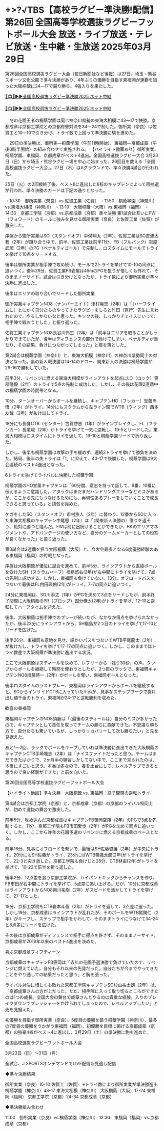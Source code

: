 # +>?√TBS【高校ラグビー準決勝!配信】第26回 全国高等学校選抜ラグビーフットボール大会 放送・ライブ放送・テレビ放送・生中継・生放送 2025年03月29日

第26回全国高校選抜ラグビー大会（毎日新聞社など後援）は27日、埼玉・熊谷スポーツ文化公園で準々決勝があり、4年ぶりの優勝を目指す東福岡が連覇を狙った大阪桐蔭に24―17で競り勝ち、4強入りを果たした。

[🔴📺🏉▶▶全国高校選抜ラグビー準決勝2025 ネット中継](https://t.co/EcazoGPaS6)

[🔴📺🏉▶▶全国高校選抜ラグビー準決勝2025 ネット中継](https://t.co/EcazoGPaS6)

　冬の花園王者の桐蔭学園は同じ神奈川県勢の東海大相模に43―17で快勝。京都成章は京都工学院との京都府勢対決を34―24で制した。御所実（奈良）は佐賀工と10―10で引き分け、トライ数で上回って準決勝に駒を進めた。

　29日の準決勝は、御所実―桐蔭学園（午前11時開始）、東福岡―京都成章（午後0時半開始）の組み合わせで実施される。
【ハイライト動画あり】御所実業、桐蔭学園、東福岡、京都成章がベスト4進出。全国高校選抜ラグビー大会
3月23日（日）から埼玉・熊谷ラグビー場を中心に始まった、26回目を数える「全国高校選抜ラグビー大会」。27日（木）はAグラウンドで、準々決勝4試合が行われた。

25日（火）の2回戦終了後、ベスト8に進出した8校のキャプテンによって再抽選が行われ、準々決勝のカードは下記の通りとなった。

・10:30　御所実業（奈良）vs.佐賀工業（佐賀）
・11:50　桐蔭学園（神奈川）vs.東海大相模（神奈川）
・13:10　大阪桐蔭（大阪）vs.東福岡（福岡）
・14:30　京都工学院（京都）vs.京都成章（京都）準々決勝
第1試合は互いにFW（フォワード）のモールに強みを見せる御所実業（奈良）と佐賀工業（佐賀）が激突した。

序盤から御所実業はSO（スタンドオフ）中俣翔太（2年）、佐賀工業はSO吉浦太我（2年）が蹴り合う中で、前半、佐賀工業は前半11分、FB（フルバック）岩屋武琉（2年）のPG（ペナルティゴール）で先制し、ロスタイムにモールでトライを挙げて10点をリードする。

後半は御所実業が相手陣で攻め続け、モールで2トライを挙げて10-10の同点に追いつく。後半29分、佐賀工業FB岩屋は45mのPGを狙うが惜しくも外れて、そのままノーサイド。試合は引き分けとなったが、トライ数により御所実業が準々決勝に進出した。


後半はエリアの取り合いでリードした御所実業

御所実業キャプテンNO8（ナンバーエイト）津村晃志（2年）は「（ハーフタイムに）とにかく自分たちのやってきたラグビーをしろと竹田（寛行）先生に言われたので、やるしかないなと思った。キックの後、しっかりチェイスにいって、相手陣で戦おうとした」と振り返った。

佐賀工業キャプテンNO8長谷川怜生（2年）は「前半はエリアを取ることがしっかりできていたが、後半はディフェンスの部分で負けてしまい、ペナルティが重なり、その結果、負けにつながってしまった」と肩を落とした。

第2試合は桐蔭学園（神奈川）と、東海大相模（神奈川）の神奈川県勢同士の対決となった。県の新人戦決勝は14-14のドロー、関東新人の決勝は桐蔭学園が29-16で勝利していた。

前半3分、リベンジに燃える東海大相模がラインアウトを起点にLO（ロック）笹部隆毅（2年）のトライで5点の先制に成功した。しかし、その後は花園2連覇中の桐蔭学園の時間帯となる。

10分、ターンオーバーからボールを継続し、キャプテンHO（フッカー）堂薗尚悟（2年）がトライ。14分にもスクラムから左ライン際でWTB（ウィング）西本友哉（2年）が抜け出してトライ。

18分にも長身CTB（センター）古賀啓志（1年）がラインブレイクし、FL（フランカー）長尾峻（2年）がトライを挙げて一気に逆転し、19-5とリードした。東海大相模はロスタイムにトライを返して、19-10と桐蔭学園リードで折り返した。

しかし、後半も桐蔭学園は攻撃の手を緩めず、連続3トライを挙げて勝負を決めた。結局、後半の失トライは「1」に抑えて、43-17で快勝した。桐蔭学園は9大会連続のベスト4進出となった。


6トライを挙げてライバルに快勝した桐蔭学園

桐蔭学園のHO堂薗キャプテンは「60分間、意志を持って話して、9番、10番に伝えるように意識した。アタックはまだまだハンドリングエラーなどミスがあるが、ここから先にもつなげるためにも、再現性あるプレーをしていくことで成長できると思っている」と語気を強めた。

ケガをしたSO（スタンドオフ）市村旅人（2年）に替わり、12番からSOに入った東海大相模のキャプテン中尾思（2年）は「（関東新人決勝の）借りを返そう、絶対に勝つと臨んだ。FWは前に出続けることができたが、BKのエリアマネジメントや、アドバンテージの使い方など、自分のゲームメーカーとしての役割が良くなかった」と振り返った。

第3試合は2連覇を狙う大阪桐蔭（大阪）と、今大会最多となる6度優勝経験のある東福岡（福岡）の対戦となった。

序盤は大阪桐蔭が優位に試合を進めて、前半5分、ラインアウトから直接ボールを受けたSH（スクラムハーフ）福島悠右(2年)が左中間にトライを挙げて、7点の先制に成功する。しかし、東福岡も負けていない。13分、オフロードパスをつないで最後はFL内田瑛佑(2年)がトライ。7-7の同点に追いつく。

24分に東福岡は、SO川添丈（1年）がPGを決めて3点をリードしたが、前半終了間際に大阪桐蔭のPR（プロップ）国分僚太(2年)がトライを挙げ、12-10と逆転してハーフタイムを迎えた。

後半、大阪桐蔭は相手陣でのプレーが続いたが、なかなか得点を挙げられなかったが、後半23分にラインアウトから、SH福島が2つ目のトライを挙げて17-10とリードを広げた。

後半26分、東福岡も意地を見せ、細かいパスをつないでWTB平尾龍太（2年）が抜けだし、トライを挙げて17-17の同点に追いつく。しかし、このままではトライ数差で大阪桐蔭が準決勝に進出する状況。

ここで大阪桐蔭はスティールを決めて、レフリーから「残り30秒」の声。タップからボールを継続して時間を使おうとしたが、2つ目のラックで、東福岡キャプテンNO8須藤蒋一（2年）がボールを奪い、東福岡ボールとなった。

後半ロスタイムのラストプレー、東福岡はラインアウトからボールを継続すると、SOからインサイドCTBに入っていた川添が、見事なステップワークで抜け出し値千金のトライ。東福岡が24-17と逆転勝利を収めた。


歓喜の東福岡

東福岡キャプテンのNO8須藤は「（最後のスティールは）自分のミスが多かったので、キャプテンとして責任を取ってチームの勝ちに貢献できた。不思議な勝ち方で、自分たちも驚いているが、しっかりリカバリーして次も勝ちたい」と先を見据えた。

あと1～2回、ラックでボールをキープしていれば準決勝に進出できた大阪桐蔭のキャプテンCTB手崎颯志（2年）は「ナイスファイトだったと思う。チームはまだできたばかりで、2ヶ月半の練習しかしてない中で、ここまで来られたのは、本当にすごいと思う。本番は冬なので、春を土台にして、レベルアップできると思うので良い経験ができた」と前を向いた。

第26回全国高等学校選抜ラグビーフットボール大会


【ハイライト動画】準々決勝　大阪桐蔭 vs. 東福岡｜終了間際の逆転トライ

第4試合は京都工学院（京都）と、京都成章（京都）の京都のライバル校同士が、初めて選抜の舞台で激突した。

前半5分、攻め込んだ京都成章はキャプテンFB笹岡空翔（2年）のPGで3点を先制すると、11分、京都工学院もFB市田愛歩（2年）がPGを沈めて同点に追いつく。しかし、ここから昨年の花園予選のリベンジに燃える京都成章のペースとなる。

前半16分、見事にオフロードを繋いで、最後はSH佐藤啓護（2年）が中央にトライ。20分にもSH佐藤がトライ、23分にはWTB篠颯太郎(2年)がトライを挙げて、22-3と突き放した。京都工学院も負けじと28分、CTB林宙(2年)がトライを挙げて、10-22で前半を折り返した。

後半2分、12点差を追う京都工学院が、ハイパントキックからチャンスを作り、FB市田が右中間にトライを挙げて、5点差に追い上げる。だが、10分に京都成章はラインアウトからNO8南川祐樹（2年）がスピードを活かしてトライを挙げて、27-17とした。

19分、京都工学院もCTB岩本斗吾（2年）がトライを返して、3点差に迫った。しかし19分、京都成章はラインアウトが乱れたが、そのボールをWTB尾関仁（2年）がキープし、ステップで相手をかわして、そのままトライにつなげて34-24と8点差にリードを広げた。

その後は京都成章がディフェンスで相手に得点を許さず、そのままノーサイド。京都成章が2019年以来のベスト4進出を決めた。


喜ぶ京都成章フィフティーン

京都成章のキャプテンFB笹岡は「去年の花園予選決勝で負けていたので、リベンジに燃えていた。自分もそれ以来の先発だった。自分たちが今までやってきたことをやり通しての結果だったと思う」と胸を張った。

ライバル対決に惜しくも敗れた京都工学院キャプテンSO杉山祐太朗（2年）は、「京都成章さんの方が上だった。ただ、相手陣に入って取り切るところができたのは1つの成長。全国大会の舞台で成章さんとやるのは貴重な経験。入りのブレイクダウンでプレッシャーをかけられてしまったので、レベルアップしたい」と先を見据えた。

初優勝を目指す御所実業（奈良）、5度目の優勝を狙う桐蔭学園（神奈川）、最多の7度目の優勝をうかがう東福岡（福岡）、初優勝を目標に掲げる京都成章（京都）の強豪4校がベスト4に進出し、3月29日（土）の準決勝に駒を進めた。

全国高校選抜ラグビーフットボール大会


3月23日（日）～31日（月）

全試合、J SPORTSオンデマンドでLIVE配信＆見逃し配信

◆準々決勝結果

御所実業（奈良）10-10 佐賀工（佐賀）
※トライ数により御所実業が準決勝進出
桐蔭学園（神奈川）43-17 東海大相模（神奈川）
大阪桐蔭（大阪）17-24 東福岡（福岡）
京都工学院（京都）24-34 京都成章（京都）

◆準決勝組み合わせ

11:00　御所実業（奈良）vs.桐蔭学園（神奈川）
12:30　東福岡（福岡）vs.京都成章（京都）

